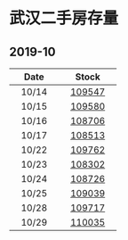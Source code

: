 # 武汉二手房存量   
## 2019-10

| Date | Stock |
| ------ | ------ |
| &nbsp;&nbsp;&nbsp;10/14&nbsp;&nbsp;&nbsp; | &nbsp;&nbsp;&nbsp;[109547](Wuhan_Stock.md)&nbsp;&nbsp;&nbsp; |
| &nbsp;&nbsp;&nbsp;10/15&nbsp;&nbsp;&nbsp; | &nbsp;&nbsp;&nbsp;[109580](Wuhan_Stock.md)&nbsp;&nbsp;&nbsp; |
| &nbsp;&nbsp;&nbsp;10/16&nbsp;&nbsp;&nbsp; | &nbsp;&nbsp;&nbsp;[108706](Wuhan_Stock.md)&nbsp;&nbsp;&nbsp; |
| &nbsp;&nbsp;&nbsp;10/17&nbsp;&nbsp;&nbsp; | &nbsp;&nbsp;&nbsp;[108513](Wuhan_Stock.md)&nbsp;&nbsp;&nbsp; |
| &nbsp;&nbsp;&nbsp;10/22&nbsp;&nbsp;&nbsp; | &nbsp;&nbsp;&nbsp;[109762](Wuhan_Stock.md)&nbsp;&nbsp;&nbsp; |
| &nbsp;&nbsp;&nbsp;10/23&nbsp;&nbsp;&nbsp; | &nbsp;&nbsp;&nbsp;[108302](Wuhan_Stock.md)&nbsp;&nbsp;&nbsp; |
| &nbsp;&nbsp;&nbsp;10/24&nbsp;&nbsp;&nbsp; | &nbsp;&nbsp;&nbsp;[108726](Wuhan_Stock.md)&nbsp;&nbsp;&nbsp; |
| &nbsp;&nbsp;&nbsp;10/25&nbsp;&nbsp;&nbsp; | &nbsp;&nbsp;&nbsp;[109039](Wuhan_Stock.md)&nbsp;&nbsp;&nbsp; |
| &nbsp;&nbsp;&nbsp;10/28&nbsp;&nbsp;&nbsp; | &nbsp;&nbsp;&nbsp;[109717](Wuhan_Stock.md)&nbsp;&nbsp;&nbsp; |
| &nbsp;&nbsp;&nbsp;10/29&nbsp;&nbsp;&nbsp; | &nbsp;&nbsp;&nbsp;[110035](Wuhan_Stock.md)&nbsp;&nbsp;&nbsp; |
